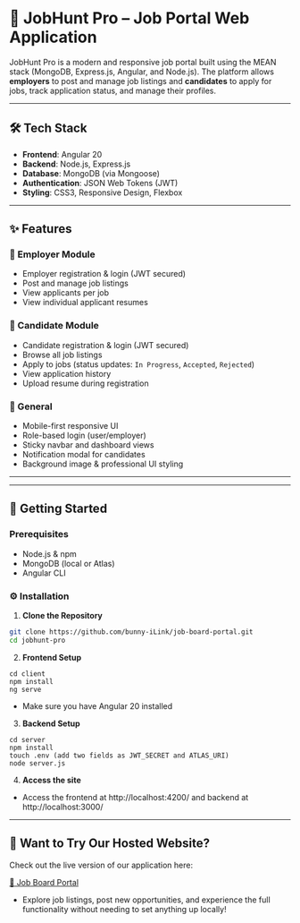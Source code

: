 # 💼 JobHunt Pro – Job Portal Web Application

JobHunt Pro is a modern and responsive job portal built using the MEAN stack (MongoDB, Express.js, Angular, and Node.js). The platform allows **employers** to post and manage job listings and **candidates** to apply for jobs, track application status, and manage their profiles.

---

## 🛠️ Tech Stack

- **Frontend**: Angular 20
- **Backend**: Node.js, Express.js
- **Database**: MongoDB (via Mongoose)
- **Authentication**: JSON Web Tokens (JWT)
- **Styling**: CSS3, Responsive Design, Flexbox

---

## ✨ Features

### 🔹 Employer Module
- Employer registration & login (JWT secured)
- Post and manage job listings
- View applicants per job
- View individual applicant resumes

### 🔹 Candidate Module
- Candidate registration & login (JWT secured)
- Browse all job listings
- Apply to jobs (status updates: `In Progress`, `Accepted`, `Rejected`)
- View application history
- Upload resume during registration

### 🔹 General
- Mobile-first responsive UI
- Role-based login (user/employer)
- Sticky navbar and dashboard views
- Notification modal for candidates
- Background image & professional UI styling

---


---

## 🚀 Getting Started

### Prerequisites

- Node.js & npm
- MongoDB (local or Atlas)
- Angular CLI


### ⚙️ Installation

1. **Clone the Repository**
```bash
git clone https://github.com/bunny-iLink/job-board-portal.git
cd jobhunt-pro
```

2. **Frontend Setup**
```
cd client
npm install
ng serve
```
- Make sure you have Angular 20 installed
  
3. **Backend Setup**
```
cd server
npm install
touch .env (add two fields as JWT_SECRET and ATLAS_URI)
node server.js
```

4. **Access the site**
- Access the frontend at http://localhost:4200/ and backend at http://localhost:3000/

---

## 🚀 Want to Try Our Hosted Website?  

Check out the live version of our application here:  

[🔗 Job Board Portal](https://bunny-ilink.github.io/job-board-portal/)

- Explore job listings, post new opportunities, and experience the full functionality without needing to set anything up locally!






